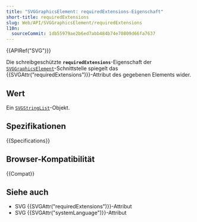 ```yaml
---
title: "SVGGraphicsElement: requiredExtensions-Eigenschaft"
short-title: requiredExtensions
slug: Web/API/SVGGraphicsElement/requiredExtensions
l10n:
  sourceCommit: 1db55979ae2b6ed7abb484b74e70809d66fa7637
---
```


{{APIRef("SVG")}}

Die schreibgeschützte **`requiredExtensions`**-Eigenschaft der [`SVGGraphicsElement`](/de/docs/Web/API/SVGGraphicsElement)-Schnittstelle spiegelt das {{SVGAttr("requiredExtensions")}}-Attribut des gegebenen Elements wider.

## Wert

Ein [`SVGStringList`](/de/docs/Web/API/SVGStringList)-Objekt.

## Spezifikationen

{{Specifications}}

## Browser-Kompatibilität

{{Compat}}

## Siehe auch

- SVG {{SVGAttr("requiredExtensions")}}-Attribut
- SVG {{SVGAttr("systemLanguage")}}-Attribut
